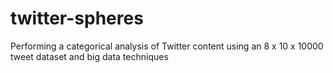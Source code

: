 # twitter-spheres
Performing a categorical analysis of Twitter content using an 8 x 10 x 10000 tweet dataset and big data techniques
